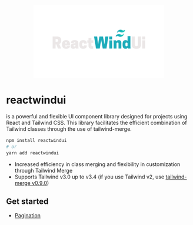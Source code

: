 <div align="center">
    <br />
    <a href="https://github.com/ChoBae/reactwindui">
        <img src="https://github.com/ChoBae/reactwindui/blob/master/assets/logo.png" alt="reactwindui" height="200px" />
    </a>
</div>

# reactwindui

is a powerful and flexible UI component library designed for projects using React and Tailwind CSS. This library facilitates the efficient combination of Tailwind classes through the use of tailwind-merge.

```bash
npm install reactwindui
# or
yarn add reactwindui
```

- Increased efficiency in class merging and flexibility in customization through Tailwind Merge
- Supports Tailwind v3.0 up to v3.4 (if you use Tailwind v2, use [tailwind-merge v0.9.0](https://github.com/dcastil/tailwind-merge/tree/v0.9.0))

## Get started

- [Pagination](https://github.com/ChoBae/reactwindui/blob/master/demo/Pagination/README.md)
<!-- -   [What is it for](https://github.com/dcastil/tailwind-merge/tree/v2.2.0/docs/what-is-it-for.md)
- [When and how to use it](https://github.com/dcastil/tailwind-merge/tree/v2.2.0/docs/when-and-how-to-use-it.md)
- [Features](https://github.com/dcastil/tailwind-merge/tree/v2.2.0/docs/features.md)
- [Limitations](https://github.com/dcastil/tailwind-merge/tree/v2.2.0/docs/limitations.md)
- [Configuration](https://github.com/dcastil/tailwind-merge/tree/v2.2.0/docs/configuration.md)
- [Recipes](https://github.com/dcastil/tailwind-merge/tree/v2.2.0/docs/recipes.md)
- [API reference](https://github.com/dcastil/tailwind-merge/tree/v2.2.0/docs/api-reference.md)
- [Writing plugins](https://github.com/dcastil/tailwind-merge/tree/v2.2.0/docs/writing-plugins.md)
- [Versioning](https://github.com/dcastil/tailwind-merge/tree/v2.2.0/docs/versioning.md)
- [Contributing](https://github.com/dcastil/tailwind-merge/tree/v2.2.0/docs/contributing.md)
- [Similar packages](https://github.com/dcastil/tailwind-merge/tree/v2.2.0/docs/similar-packages.md) -->
